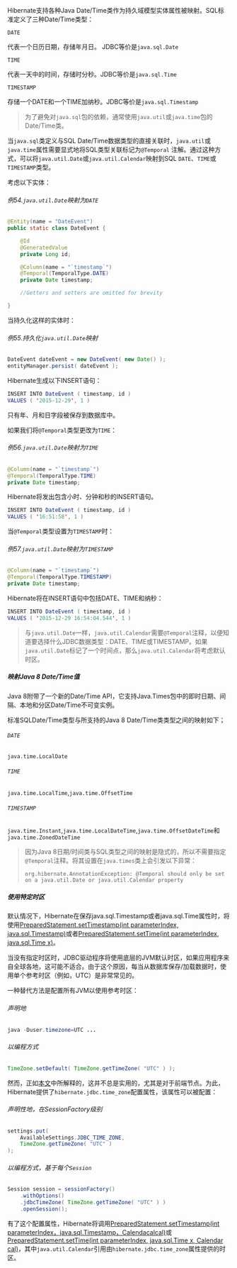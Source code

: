 Hibernate支持各种Java Date/Time类作为持久域模型实体属性被映射。SQL标准定义了三种Date/Time类型：

`DATE`

代表一个日历日期，存储年月日。 JDBC等价是`java.sql.Date`

`TIME`

代表一天中的时间，存储时分秒。JDBC等价是`java.sql.Time`

`TIMESTAMP`

存储一个DATE和一个TIME加纳秒。JDBC等价是`java.sql.Timestamp`

> 为了避免对`java.sql`包的依赖，通常使用`java.util`或`java.time`包的Date/Time类。

当`java.sql`类定义与SQL Date/Time数据类型的直接关联时，`java.util`或`java.time`属性需要显式地将SQL类型关联标记为`@Temporal` 注解。通过这种方式，可以将`java.util.Date`或`java.util.Calendar`映射到SQL `DATE`、`TIME`或`TIMESTAMP`类型。

考虑以下实体：

###### 例54.`java.util.Date`映射为`DATE`

```java
@Entity(name = "DateEvent")
public static class DateEvent {

    @Id
    @GeneratedValue
    private Long id;

    @Column(name = "`timestamp`")
    @Temporal(TemporalType.DATE)
    private Date timestamp;

    //Getters and setters are omitted for brevity

}
```

当持久化这样的实体时：

###### 例55.持久化`java.util.Date`映射

```java
DateEvent dateEvent = new DateEvent( new Date() );
entityManager.persist( dateEvent );
```

Hibernate生成以下INSERT语句：

```java
INSERT INTO DateEvent ( timestamp, id )
VALUES ( '2015-12-29', 1 )
```

只有年、月和日字段被保存到数据库中。

如果我们将`@Temporal`类型更改为`TIME`：

###### 例56.`java.util.Date`映射为`TIME`

```java
@Column(name = "`timestamp`")
@Temporal(TemporalType.TIME)
private Date timestamp;
```

Hibernate将发出包含小时、分钟和秒的INSERT语句。

```java
INSERT INTO DateEvent ( timestamp, id )
VALUES ( '16:51:58', 1 )
```

当`@Temporal`类型设置为`TIMESTAMP`时：

###### 例57.`java.util.Date`映射为`TIMESTAMP`

```java
@Column(name = "`timestamp`")
@Temporal(TemporalType.TIMESTAMP)
private Date timestamp;
```

Hibernate将在INSERT语句中包括DATE、TIME和纳秒：

```java
INSERT INTO DateEvent ( timestamp, id )
VALUES ( '2015-12-29 16:54:04.544', 1 )
```

> 与`java.util.Date`一样，`java.util.Calendar`需要`@Temporal`注释，以便知道要选择什么JDBC数据类型：DATE、TIME或TIMESTAMP。如果`java.util.Date`标记了一个时间点，那么`java.util.Calendar`将考虑默认时区。

##### 映射Java 8 Date/Time值

Java 8附带了一个新的Date/Time API，它支持Java.Times包中的即时日期、间隔、本地和分区Date/Time不可变实例。

标准SQLDate/Time类型与所支持的Java 8 Date/Time类类型之间的映射如下；

###### `DATE`

`java.time.LocalDate`

###### `TIME`

`java.time.LocalTime`,`java.time.OffsetTime`

###### `TIMESTAMP`

`java.time.Instant`,`java.time.LocalDateTime`,`java.time.OffsetDateTime`和`java.time.ZonedDateTime`

> 因为Java 8日期/时间类与SQL类型之间的映射是隐式的，所以不需要指定`@Temporal`注释。将其设置在`java.times`类上会引发以下异常：
>
> `org.hibernate.AnnotationException: @Temporal should only be set on a java.util.Date or java.util.Calendar property`

##### 使用特定时区

默认情况下，Hibernate在保存java.sql.Timestamp或者java.sql.Time属性时，将使用[PreparedStatement.setTimestamp\(int parameterIndex, java.sql.Timestamp\)](https://docs.oracle.com/javase/8/docs/api/java/sql/PreparedStatement.html#setTimestamp-int-java.sql.Timestamp-)或者[PreparedStatement.setTime\(int parameterIndex, java.sql.Time x\)](https://docs.oracle.com/javase/8/docs/api/java/sql/PreparedStatement.html#setTime-int-java.sql.Time-)。

当没有指定时区时，JDBC驱动程序将使用底层的JVM默认时区，如果应用程序来自全球各地，这可能不适合。由于这个原因，每当从数据库保存/加载数据时，使用单个参考时区（例如，UTC）是非常常见的。

一种替代方法是配置所有JVM以使用参考时区：

###### 声明地

```java
java -Duser.timezone=UTC ...
```

###### 以编程方式

```java
TimeZone.setDefault( TimeZone.getTimeZone( "UTC" ) );
```

然而，正如[本文](http://in.relation.to/2016/09/12/jdbc-time-zone-configuration-property/)中所解释的，这并不总是实用的，尤其是对于前端节点。为此，Hibernate提供了`hibernate.jdbc.time_zone`配置属性，该属性可以被配置：

###### 声明性地，在SessionFactory级别

```java
settings.put(
    AvailableSettings.JDBC_TIME_ZONE,
    TimeZone.getTimeZone( "UTC" )
);
```

###### 以编程方式，基于每个`Session`

```java
Session session = sessionFactory()
    .withOptions()
    .jdbcTimeZone( TimeZone.getTimeZone( "UTC" ) )
    .openSession();
```

有了这个配置属性，Hibernate将调用[PreparedStatement.setTimestamp\(int parameterIndex，java.sql.Timestamp，Calendacalcal\)](https://docs.oracle.com/javase/8/docs/api/java/sql/PreparedStatement.html#setTimestamp-int-java.sql.Timestamp-java.util.Calendar-)或[PreparedStatement.setTime\(int parameterIndex, java.sql.Time x, Calendar cal\)](https://docs.oracle.com/javase/8/docs/api/java/sql/PreparedStatement.html#setTime-int-java.sql.Time-java.util.Calendar-)，其中`java.util.Calendar`引用由`hibernate.jdbc.time_zone`属性提供的时区。


